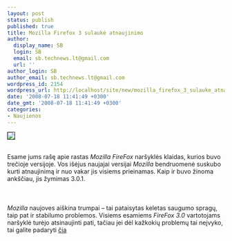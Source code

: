 ```yaml
---
layout: post
status: publish
published: true
title: Mozilla Firefox 3 sulaukė atnaujinimo
author:
  display_name: SB
  login: SB
  email: sb.technews.lt@gmail.com
  url: ''
author_login: SB
author_email: sb.technews.lt@gmail.com
wordpress_id: 2154
wordpress_url: http://localhost/site/new/mozilla_firefox_3_sulauke_atnaujinimo/
date: '2008-07-18 11:41:49 +0300'
date_gmt: '2008-07-18 11:41:49 +0300'
categories:
- Naujienos
---
```

<div class="imgright"><img src="http://tbn0.google.com/images?q=tbn:Dssm9HPSH6NFTM:http://www.lifehack.org/wp-content/files/2007/05/20070520-firefox_logo.jpg" border="1"></div>
<p><br>Esame jums rašę apie rastas <i>Mozilla FireFox</i> naršyklės klaidas, kurios buvo trečioje versijoje. Vos išėjus naujajai versijai <i>Mozilla</i> bendruomenė suskubo kurti atnaujinimą ir nuo vakar jis visiems prieinamas. Kaip ir buvo žinoma ankščiau, jis žymimas 3.0.1.<br />
<br><br />
<br><i>Mozilla</i> naujoves aiškina trumpai – tai pataisytas keletas saugumo spragų, taip pat ir stabilumo problemos. Visiems esamiems <i>FireFox 3.0</i> vartotojams naršyklė turėjo atsinaujinti pati, tačiau jei dėl kažkokių problemų tai neįvyko, tai galite padaryti <a class="ns" href="http://mozilla-mirror.internap.com/firefox/releases/3.0.1/win32/en-US/Firefox%20Setup%203.0.1.exe">čia</a><br />
<br><br />
<br><br />
<br></p>
